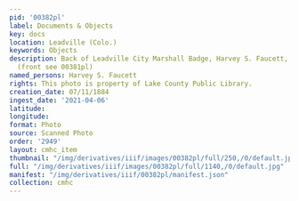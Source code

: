```yaml
---
pid: '00382pl'
label: Documents & Objects
key: docs
location: Leadville (Colo.)
keywords: Objects
description: Back of Leadville City Marshall Badge, Harvey S. Faucett, July 11, 1884.
  (front see 00381pl)
named_persons: Harvey S. Faucett
rights: This photo is property of Lake County Public Library.
creation_date: 07/11/1884
ingest_date: '2021-04-06'
latitude: 
longitude: 
format: Photo
source: Scanned Photo
order: '2949'
layout: cmhc_item
thumbnail: "/img/derivatives/iiif/images/00382pl/full/250,/0/default.jpg"
full: "/img/derivatives/iiif/images/00382pl/full/1140,/0/default.jpg"
manifest: "/img/derivatives/iiif/00382pl/manifest.json"
collection: cmhc
---
```

